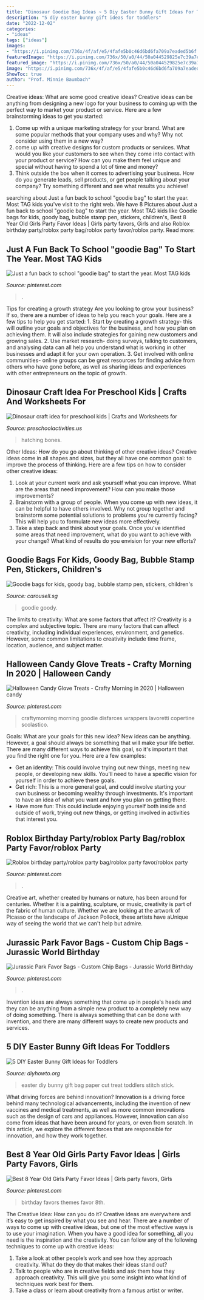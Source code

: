 ```yaml
---
title: "Dinosaur Goodie Bag Ideas ~ 5 Diy Easter Bunny Gift Ideas For Toddlers"
description: "5 diy easter bunny gift ideas for toddlers"
date: "2022-12-02"
categories:
- "ideas"
tags: ["ideas"]
images:
- "https://i.pinimg.com/736x/4f/af/e5/4fafe5b0c46d6bd6fa709a7eaded5b6f.jpg"
featuredImage: "https://i.pinimg.com/736x/50/a0/44/50a044529825e7c39a7e083bb24539af.jpg"
featured_image: "https://i.pinimg.com/736x/50/a0/44/50a044529825e7c39a7e083bb24539af.jpg"
image: "https://i.pinimg.com/736x/4f/af/e5/4fafe5b0c46d6bd6fa709a7eaded5b6f.jpg"
ShowToc: true
author: "Prof. Minnie Baumbach"
---
```



Creative ideas: What are some good creative ideas?
Creative ideas can be anything from designing a new logo for your business to coming up with the perfect way to market your product or service. Here are a few brainstorming ideas to get you started: 
1. Come up with a unique marketing strategy for your brand. What are some popular methods that your company uses and why? Why not consider using them in a new way? 
2. come up with creative designs for custom products or services. What would you like your customers to see when they come into contact with your product or service? How can you make them feel unique and special without having to spend a lot of time and money? 
3. Think outside the box when it comes to advertising your business. How do you generate leads, sell products, or get people talking about your company? Try something different and see what results you achieve!

	

		
searching about Just a fun back to school &quot;goodie bag&quot; to start the year. Most TAG kids you've visit to the right web. We have 8 Pictures about Just a fun back to school &quot;goodie bag&quot; to start the year. Most TAG kids like Goodie bags for kids, goody bag, bubble stamp pen, stickers, children&#039;s, Best 8 Year Old Girls Party Favor Ideas | Girls party favors, Girls and also Roblox birthday party/roblox party bag/roblox party favor/roblox party. Read more:
		
    
## Just A Fun Back To School &quot;goodie Bag&quot; To Start The Year. Most TAG Kids

<img loading=lazy src="https://i.pinimg.com/736x/87/5c/c4/875cc459bf7914a7b2f08b5324cb04de.jpg" onerror="this.onerror=null;this.src='https://tse1.mm.bing.net/th?id=OIP.q0o0lEgNMZT9wQIEbVfEtgHaJ3&amp;pid=15.1';" alt="Just a fun back to school &quot;goodie bag&quot; to start the year. Most TAG kids">

_Source: pinterest.com_

>. 

	

Tips for creating a growth strategy
Are you looking to grow your business? If so, there are a number of ideas to help you reach your goals. Here are a few tips to help you get started: 1. Start by creating a growth strategy- this will outline your goals and objectives for the business, and how you plan on achieving them. It will also include strategies for gaining new customers and growing sales. 2. Use market research- doing surveys, talking to customers, and analysing data can all help you understand what is working in other businesses and adapt it for your own operation. 3. Get involved with online communities- online groups can be great resources for finding advice from others who have gone before, as well as sharing ideas and experiences with other entrepreneurs on the topic of growth. 
    
## Dinosaur Craft Idea For Preschool Kids | Crafts And Worksheets For

<img loading=lazy src="https://www.preschoolactivities.us/wp-content/uploads/2015/01/hatching-babay-dinosaur-craft.jpg" onerror="this.onerror=null;this.src='https://tse2.mm.bing.net/th?id=OIP.os_9qvYfYvDFbCwaZOLZBgHaJ3&amp;pid=15.1';" alt="Dinosaur craft idea for preschool kids | Crafts and Worksheets for">

_Source: preschoolactivities.us_

>hatching bones. 

	

Other Ideas: How do you go about thinking of other creative ideas?
Creative ideas come in all shapes and sizes, but they all have one common goal: to improve the process of thinking. Here are a few tips on how to consider other creative ideas:
1. Look at your current work and ask yourself what you can improve. What are the areas that need improvement? How can you make those improvements?
2. Brainstorm with a group of people. When you come up with new ideas, it can be helpful to have others involved. Why not group together and brainstorm some potential solutions to problems you're currently facing? This will help you to formulate new ideas more effectively.
3. Take a step back and think about your goals. Once you've identified some areas that need improvement, what do you want to achieve with your change? What kind of results do you envision for your new efforts?

    
## Goodie Bags For Kids, Goody Bag, Bubble Stamp Pen, Stickers, Children&#039;s

<img loading=lazy src="https://media.karousell.com/media/photos/products/2020/7/23/goodie_bags_for_kids_goody_bag_1595490684_13774b95.jpg" onerror="this.onerror=null;this.src='https://tse2.mm.bing.net/th?id=OIP._4sTTM5GKSGImfVFhXp_EQHaJ_&amp;pid=15.1';" alt="Goodie bags for kids, goody bag, bubble stamp pen, stickers, children&#039;s">

_Source: carousell.sg_

>goodie goody. 

	

The limits to creativity: What are some factors that affect it?
Creativity is a complex and subjective topic. There are many factors that can affect creativity, including individual experiences, environment, and genetics. However, some common limitations to creativity include time frame, location, audience, and subject matter.

    
## Halloween Candy Glove Treats - Crafty Morning In 2020 | Halloween Candy

<img loading=lazy src="https://i.pinimg.com/originals/30/c8/5f/30c85fd916ad9532c53f50aeef9c4b90.png" onerror="this.onerror=null;this.src='https://tse3.mm.bing.net/th?id=OIP.At9jBxsrKYk2kFcfjm_TdwHaLH&amp;pid=15.1';" alt="Halloween Candy Glove Treats - Crafty Morning in 2020 | Halloween candy">

_Source: pinterest.com_

>craftymorning morning goodie disfarces wrappers lavoretti copertine scolastico. 

	

Goals: What are your goals for this new idea?
New ideas can be anything. However, a goal should always be something that will make your life better. There are many different ways to achieve this goal, so it's important that you find the right one for you. Here are a few examples: 
- Get an identity: This could involve trying out new things, meeting new people, or developing new skills. You'll need to have a specific vision for yourself in order to achieve these goals. 
- Get rich: This is a more general goal, and could involve starting your own business or becoming wealthy through investments. It's important to have an idea of what you want and how you plan on getting there. 
- Have more fun: This could include enjoying yourself both inside and outside of work, trying out new things, or getting involved in activities that interest you.

    
## Roblox Birthday Party/roblox Party Bag/roblox Party Favor/roblox Party

<img loading=lazy src="https://i.pinimg.com/736x/4f/af/e5/4fafe5b0c46d6bd6fa709a7eaded5b6f.jpg" onerror="this.onerror=null;this.src='https://tse2.mm.bing.net/th?id=OIP._uafj_nKFcEDArhc2pQ0KwHaLH&amp;pid=15.1';" alt="Roblox birthday party/roblox party bag/roblox party favor/roblox party">

_Source: pinterest.com_

>. 

	

Creative art, whether created by humans or nature, has been around for centuries. Whether it is a painting, sculpture, or music, creativity is part of the fabric of human culture. Whether we are looking at the artwork of Picasso or the landscape of Jackson Pollock, these artists have aUnique way of seeing the world that we can't help but admire.

    
## Jurassic Park Favor Bags - Custom Chip Bags - Jurassic World Birthday

<img loading=lazy src="https://i.pinimg.com/736x/50/a0/44/50a044529825e7c39a7e083bb24539af.jpg" onerror="this.onerror=null;this.src='https://tse3.mm.bing.net/th?id=OIP.rCd2QWQZ1JzRYAjdHYPLEwHaHa&amp;pid=15.1';" alt="Jurassic Park Favor Bags - Custom Chip Bags - Jurassic World Birthday">

_Source: pinterest.com_

>. 

	

Invention ideas are always something that come up in people's heads and they can be anything from a simple new product to a completely new way of doing something. There is always something that can be done with invention, and there are many different ways to create new products and services.

    
## 5 DIY Easter Bunny Gift Ideas For Toddlers

<img loading=lazy src="http://www.diyhowto.org/wp-content/uploads/2016/03/DIY-Paper-Bag-Bunny-Treat-Easter-Bunny-Gift-Ideas.jpg" onerror="this.onerror=null;this.src='https://tse4.mm.bing.net/th?id=OIP.WevhTa-3k1z_0HirIp3zcQHaKX&amp;pid=15.1';" alt="5 DIY Easter Bunny Gift Ideas for Toddlers">

_Source: diyhowto.org_

>easter diy bunny gift bag paper cut treat toddlers stitch stick. 

	

What driving forces are behind innovation?
Innovation is a driving force behind many technological advancements, including the invention of new vaccines and medical treatments, as well as more common innovations such as the design of cars and appliances. However, innovation can also come from ideas that have been around for years, or even from scratch. In this article, we explore the different forces that are responsible for innovation, and how they work together.

    
## Best 8 Year Old Girls Party Favor Ideas | Girls Party Favors, Girls

<img loading=lazy src="https://i.pinimg.com/736x/88/56/60/88566097cf6652b456b40413da01a71d.jpg" onerror="this.onerror=null;this.src='https://tse1.mm.bing.net/th?id=OIP.u8r27_omVW8hehaZhVXm5wHaPG&amp;pid=15.1';" alt="Best 8 Year Old Girls Party Favor Ideas | Girls party favors, Girls">

_Source: pinterest.com_

>birthday favors themes favor 8th. 

	

The Creative Idea: How can you do it?
Creative ideas are everywhere and it’s easy to get inspired by what you see and hear. There are a number of ways to come up with creative ideas, but one of the most effective ways is to use your imagination. When you have a good idea for something, all you need is the inspiration and the creativity. You can follow any of the following techniques to come up with creative ideas:
1. Take a look at other people’s work and see how they approach creativity. What do they do that makes their ideas stand out?
2. Talk to people who are in creative fields and ask them how they approach creativity. This will give you some insight into what kind of techniques work best for them.
3. Take a class or learn about creativity from a famous artist or writer.

